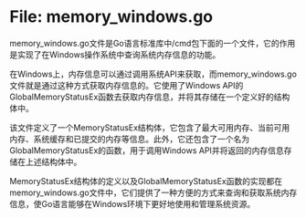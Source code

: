 # File: memory_windows.go

memory_windows.go文件是Go语言标准库中/cmd包下面的一个文件，它的作用是实现了在Windows操作系统中查询系统内存信息的功能。

在Windows上，内存信息可以通过调用系统API来获取，而memory_windows.go文件就是通过这种方式获取内存信息的。它使用了Windows API的GlobalMemoryStatusEx函数去获取内存信息，并将其存储在一个定义好的结构体中。

该文件定义了一个MemoryStatusEx结构体，它包含了最大可用内存、当前可用内存、系统缓存和已提交的内存等信息。此外，它还包含了一个名为GlobalMemoryStatusEx的函数，用于调用Windows API并将返回的内存信息存储在上述结构体中。

MemoryStatusEx结构体的定义以及GlobalMemoryStatusEx函数的实现都在memory_windows.go文件中，它们提供了一种方便的方式来查询和获取系统内存信息，使Go语言能够在Windows环境下更好地使用和管理系统资源。

